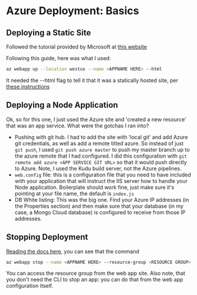 # Azure Deployment: Basics

## Deploying a Static Site
Followed the tutorial provided by Microsoft at [this website](https://docs.microsoft.com/en-us/azure/app-service/app-service-web-get-started-html)

Following this guide, here was what I used: 

```bash 
az webapp up --location westus --name <APPNAME HERE> --html
```

It needed the --html flag to tell it that it was a statically hosted site, per [these instructions](https://github.com/Azure/app-service-linux-docs/blob/master/AzWebAppUP/runtime_detection.md)


## Deploying a Node Application
Ok, so for this one, I just used the Azure site and 'created a new resource' that was an app service. What were the gotchas I ran into?

- Pushing with git hub. I had to add the site with 'local git' and add Azure git credentials, as well as add a remote titled azure. So instead of just `git push`, I used `git push azure master` to push my master branch up to the azure remote that I had configured. I did this configuration with `git remote add azure <APP SERVICE GIT URL>` so that it would push directly to Azure. Note, I used the Kudu build server, not the Azure pipelines. 
- `web.config` file: this is a configuration file that you need to have included with your application that will instruct the IIS server how to handle your Node application. Boilerplate should work fine, just make sure it's pointing at your file name, the default is `index.js`
- DB White listing: This was the big one. Find your Azure IP addresses (in the Properties section) and then make sure that your database (in my case, a Mongo Cloud database) is configured to receive from those IP addresses.

## Stopping Deployment

[Reading the docs here](https://docs.microsoft.com/en-us/cli/azure/webapp?view=azure-cli-latest#az-webapp-stop), you can see that the command 

```bash 
az webapp stop --name <APPNAME HERE> --resource-group <RESOURCE GROUP>
```

You can access the resource group from the web app site. Also note, that you don't need the CLI to stop an app: you can do that from the web app configuration itself. 
